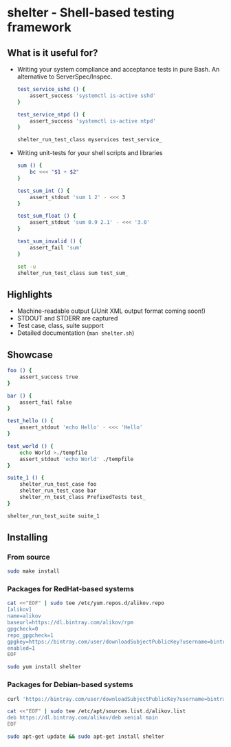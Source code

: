 # shelter - Shell-based testing framework


## What is it useful for?

- Writing your system compliance and acceptance tests in pure Bash. An alternative to ServerSpec/Inspec.

  ```bash
  test_service_sshd () {
      assert_success 'systemctl is-active sshd'
  }

  test_service_ntpd () {
      assert_success 'systemctl is-active ntpd'
  }

  shelter_run_test_class myservices test_service_
  ```

- Writing unit-tests for your shell scripts and libraries

  ```bash
  sum () {
      bc <<< "$1 + $2"
  }

  test_sum_int () {
      assert_stdout 'sum 1 2' - <<< 3
  }

  test_sum_float () {
      assert_stdout 'sum 0.9 2.1' - <<< '3.0'
  }

  test_sum_invalid () {
      assert_fail 'sum'
  }

  set -u
  shelter_run_test_class sum test_sum_
  ```


## Highlights

- Machine-readable output (JUnit XML output format coming soon!)
- STDOUT and STDERR are captured
- Test case, class, suite support
- Detailed documentation (`man shelter.sh`)


## Showcase

```bash
foo () {
    assert_success true
}

bar () {
    assert_fail false
}

test_hello () {
    assert_stdout 'echo Hello' - <<< 'Hello'
}

test_world () {
    echo World >./tempfile
    assert_stdout 'echo World' ./tempfile
}

suite_1 () {
    shelter_run_test_case foo
    shelter_run_test_case bar
    shelter_rn_test_class PrefixedTests test_
}

shelter_run_test_suite suite_1
```


## Installing

### From source

```bash
sudo make install
```

### Packages for RedHat-based systems

```bash
cat <<"EOF" | sudo tee /etc/yum.repos.d/alikov.repo
[alikov]
name=alikov
baseurl=https://dl.bintray.com/alikov/rpm
gpgcheck=0
repo_gpgcheck=1
gpgkey=https://bintray.com/user/downloadSubjectPublicKey?username=bintray
enabled=1
EOF

sudo yum install shelter
```

### Packages for Debian-based systems

```bash
curl 'https://bintray.com/user/downloadSubjectPublicKey?username=bintray' | sudo apt-key add -

cat <<"EOF" | sudo tee /etc/apt/sources.list.d/alikov.list
deb https://dl.bintray.com/alikov/deb xenial main
EOF

sudo apt-get update && sudo apt-get install shelter
```
